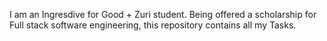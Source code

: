 I am an Ingresdive for Good + Zuri student. Being offered a scholarship for Full stack software engineering, this repository contains all my Tasks. 
